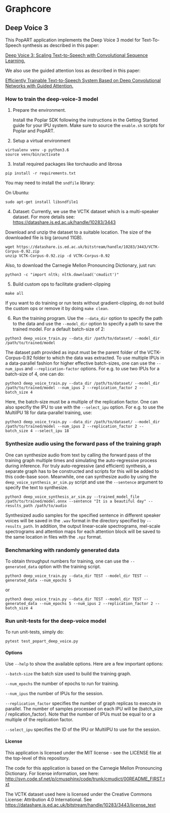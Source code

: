 # Graphcore

## Deep Voice 3

This PopART application implements the Deep Voice 3 model for Text-To-Speech
synthesis as described in this paper:

[Deep Voice 3: Scaling Text-to-Speech with Convolutional Sequence
Learning.](https://arxiv.org/abs/1710.07654)

We also use the guided attention loss as described in this paper:

[Efficiently Trainable Text-to-Speech System Based on Deep
Convolutional Networks with Guided Attention.](https://arxiv.org/abs/1710.08969)

### How to train the deep-voice-3 model

1.  Prepare the environment.

    Install the Poplar SDK following the instructions in the Getting Started guide for your IPU system. Make sure to source
    the `enable.sh` scripts for Poplar and PopART.

2.  Setup a virtual environment

```
virtualenv venv -p python3.6
source venv/bin/activate
```

3.  Install required packages like torchaudio and librosa

```
pip install -r requirements.txt
```

You may need to install the `sndfile` library:

On Ubuntu:
```
sudo apt-get install libsndfile1
```

4.  Dataset: Currently, we use the VCTK dataset which is a multi-speaker dataset. For more details see:
https://datashare.is.ed.ac.uk/handle/10283/3443

Download and unzip the dataset to a suitable location. The size of the downloaded file is big (around 11GB).

```
wget https://datashare.is.ed.ac.uk/bitstream/handle/10283/3443/VCTK-Corpus-0.92.zip
unzip VCTK-Corpus-0.92.zip -d VCTK-Corpus-0.92
```

Also, to download the Carnegie Mellon Pronouncing Dictionary, just run:

```
python3 -c "import nltk; nltk.download('cmudict')"
```

5.  Build custom ops to facilitate gradient-clipping

```
make all
```
If you want to do training or run tests without gradient-clipping, do not build the custom ops or remove it by doing `make clean`.

6.  Run the training program. Use the `--data_dir` option to specify the path to
    the data and use the `--model_dir` option to specify a path to save the trained model.
	For a default batch-size of 2:

```
python3 deep_voice_train.py --data_dir /path/to/dataset/ --model_dir /path/to/trained/model
```

The dataset path provided as input must be the parent folder of the VCTK-Corpus-0.92 folder to which the data was extracted.
To use multiple IPUs in a data-parallel fashion for higher effective batch-sizes,
one can use the `--num_ipus` and `--replication-factor` options. For e.g. to use
two IPUs for a batch-size of 4, one can do:

```
python3 deep_voice_train.py --data_dir /path/to/dataset/ --model_dir /path/to/trained/model --num_ipus 2 --replication_factor 2 --batch_size 4
```
Here, the batch-size must be a multiple of the replication factor. One can also specifiy the IPU to use with the `--select_ipu` option.
For e.g. to use the MultiIPU 18 for data-parallel training, use:

```
python3 deep_voice_train.py --data_dir /path/to/dataset/ --model_dir /path/to/trained/model --num_ipus 2 --replication_factor 2 --batch_size 4 --select_ipu 18
```

### Synthesize audio using the forward pass of the training graph

One can synthesize audio from text by calling the forward pass of the training graph multiple times and simulating the auto-regressive process during inference.
For truly auto-regressive (and efficient) synthesis, a separate graph has to be constructed and scripts for this will be added to this code-base soon. Meanwhile, one can
synthesize audio by using the `deep_voice_synthesis_ar_sim.py` script and use the `--sentence` argument to specify the text to synthesize.

```
python3 deep_voice_synthesis_ar_sim.py --trained_model_file /path/to/trained/model.onnx --sentence "It is a beautiful day" --results_path /path/to/audio
```
Synthesized audio samples for the specified sentence in different speaker voices will be saved in the `.wav` format in the directory specified by `--results_path`.
In addition, the output linear-scale spectrograms, mel-scale spectrograms and attention maps for each attention block will be saved to the same location in files with the `.npz` format.


### Benchmarking with randomly generated data

To obtain throughput numbers for training, one can use the `--generated_data` option with the training script.

```
python3 deep_voice_train.py --data_dir TEST --model_dir TEST --generated_data --num_epochs 5
```
or
```
python3 deep_voice_train.py --data_dir TEST --model_dir TEST --generated_data --num_epochs 5 --num_ipus 2 --replication_factor 2 --batch_size 4
```

### Run unit-tests for the deep-voice model

To run unit-tests, simply do:

```
pytest test_popart_deep_voice.py
```


#### Options


Use `--help` to show the available options. Here are a few important options:

`--batch-size` the batch size used to build the training graph.

`--num_epochs` the number of epochs to run for training.

`--num_ipus` the number of IPUs for the session.

`--replication_factor` specifies the number of graph replicas to execute in parallel. The number of samples processed on each IPU will be (batch_size / replication_factor).
Note that the number of IPUs must be equal to or a multiple of the replication factor.

`--select_ipu` specifies the ID of the IPU or MultiIPU to use for the session.


#### License

This application is licensed under the MIT license - see the LICENSE file at the top-level of this repository.

The code for this application is based on the Carnegie Mellon Pronouncing Dictionary. For license information, see here:
http://svn.code.sf.net/p/cmusphinx/code/trunk/cmudict/00README_FIRST.txt

The VCTK dataset used here is licensed under the Creative Commons License: Attribution 4.0 International.
See https://datashare.is.ed.ac.uk/bitstream/handle/10283/3443/license_text

